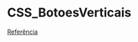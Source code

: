 # CSS_BotoesVerticais
 
[Referência](https://github.com/Cassianosch/programador.cs-reels/tree/master/botoes-verticais-css "Referência")